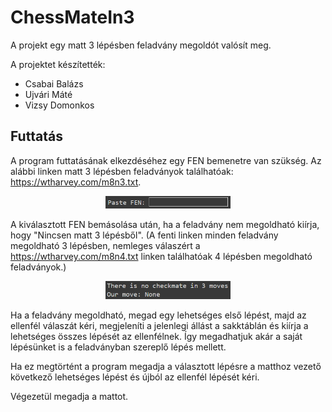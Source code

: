 # ChessMateIn3
A projekt egy matt 3 lépésben feladvány megoldót valósít meg. 

A projektet készítették:
- Csabai Balázs
- Ujvári Máté
- Vizsy Domonkos

## Futtatás
A program futtatásának elkezdéséhez egy FEN bemenetre van szükség. Az alábbi linken matt 3 lépésben feladványok találhatóak: https://wtharvey.com/m8n3.txt.

<p align="center">
<img width=200 src="./pictures/FEN.png">
</p>

A kiválasztott FEN bemásolása után, ha a feladvány nem megoldható kiírja, hogy "Nincsen matt 3 lépésből". (A fenti linken minden feladvány megoldható 3 lépésben, nemleges válaszért a https://wtharvey.com/m8n4.txt linken találhatóak 4 lépésben megoldható feladványok.)

<p align="center">
<img width=200 src="./pictures/ne.png">
</p>

Ha a feladvány megoldható, megad egy lehetséges első lépést, majd az ellenfél válaszát kéri, megjeleníti a jelenlegi állást a sakktáblán és kiírja a lehetséges összes lépését az ellenfélnek. Így megadhatjuk akár a saját lépésünket is a feladványban szereplő lépés mellett. 

Ha ez megtörtént a program megadja a választott lépésre a matthoz vezető következő lehetséges lépést és újból az ellenfél lépését kéri. 

Végezetül megadja a mattot.
